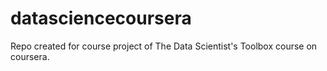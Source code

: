 datasciencecoursera
===================

Repo created for course project of The Data Scientist's Toolbox course on coursera.

